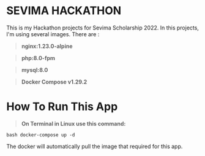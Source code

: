 # SEVIMA HACKATHON
This is my Hackathon projects for Sevima Scholarship 2022. In this projects, I'm using several images. There are :
> **nginx:1.23.0-alpine**

> **php:8.0-fpm**

> **mysql:8.0**

> **Docker Compose v1.29.2**

# How To Run This App
> **On Terminal in Linux use this command:**

```bash docker-compose up -d```

The docker will automatically pull the image that required for this app.
